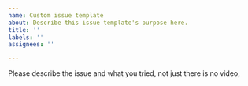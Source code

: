 ```yaml
---
name: Custom issue template
about: Describe this issue template's purpose here.
title: ''
labels: ''
assignees: ''

---
```


Please describe the issue and what you tried, not just there is no video,

